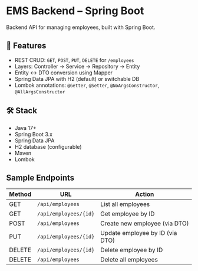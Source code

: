 # EMS Backend – Spring Boot

Backend API for managing employees, built with Spring Boot.

## 🚀 Features

- REST CRUD: `GET`, `POST`, `PUT`, `DELETE` for `/employees`
- Layers: Controller → Service → Repository → Entity
- Entity ↔ DTO conversion using Mapper
- Spring Data JPA with H2 (default) or switchable DB
- Lombok annotations: `@Getter`, `@Setter`, `@NoArgsConstructor`, `@AllArgsConstructor`

## 🛠 Stack

- Java 17+
- Spring Boot 3.x
- Spring Data JPA
- H2 database (configurable)
- Maven
- Lombok

## Sample Endpoints

| Method | URL                   | Action                              |
|--------|-----------------------|--------------------------------------|
| GET    | `/api/employees`      | List all employees                   |
| GET    | `/api/employees/{id}` | Get employee by ID                   |
| POST   | `/api/employees`      | Create new employee (via DTO)        |
| PUT    | `/api/employees/{id}` | Update employee by ID (via DTO)      |
| DELETE | `/api/employees/{id}` | Delete employee by ID                |
| DELETE | `/api/employees`      | Delete all employees                 |
